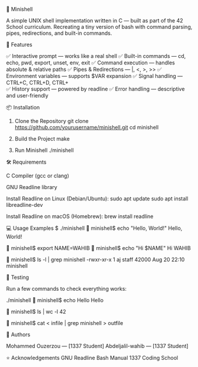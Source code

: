 🐚 Minishell

A simple UNIX shell implementation written in C — built as part of the 42 School curriculum.
Recreating a tiny version of bash with command parsing, pipes, redirections, and built-in commands.

🚀 Features

✅ Interactive prompt — works like a real shell
✅ Built-in commands — cd, echo, pwd, export, unset, env, exit
✅ Command execution — handles absolute & relative paths
✅ Pipes & Redirections — |, <, >, >>
✅ Environment variables — supports $VAR expansion
✅ Signal handling — CTRL+C, CTRL+D, CTRL+\
✅ History support — powered by readline
✅ Error handling — descriptive and user-friendly

📦 Installation
1. Clone the Repository
git clone https://github.com/yourusername/minishell.git
cd minishell

2. Build the Project
make

3. Run Minishell
./minishell

🛠 Requirements

C Compiler (gcc or clang)

GNU Readline library

Install Readline on Linux (Debian/Ubuntu):
sudo apt update
sudo apt install libreadline-dev

Install Readline on macOS (Homebrew):
brew install readline

💻 Usage Examples
$ ./minishell
🐚 minishell$ echo "Hello, World!"
Hello, World!

🐚 minishell$ export NAME=WAHIB
🐚 minishell$ echo "Hi $NAME"
Hi WAHIB

🐚 minishell$ ls -l | grep minishell
-rwxr-xr-x  1 aj  staff  42000 Aug 20 22:10 minishell

🧪 Testing

Run a few commands to check everything works:

./minishell
🐚 minishell$ echo Hello
Hello

🐚 minishell$ ls | wc -l
42

🐚 minishell$ cat < infile | grep minishell > outfile

📌 Authors

Mohammed Ouzerzou — [1337 Student]
Abdeljalil-wahib — [1337 Student]



⭐ Acknowledgements
GNU Readline
Bash Manual
1337 Coding School
